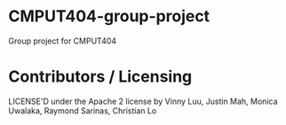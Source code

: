 CMPUT404-group-project
=============================

Group project for CMPUT404

Contributors / Licensing
========================

LICENSE'D under the Apache 2 license by Vinny Luu, Justin Mah, Monica Uwalaka, Raymond Sarinas, Christian Lo
